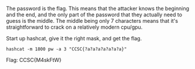 The password is the flag. This means that the attacker knows the beginning and the end, and the only part of the password that they actually need to guess is the middle. The middle being only 7 characters means that it's straightforward to crack on a relatively modern cpu/gpu.

Start up hashcat, give it the right mask, and get the flag.

`
hashcat -m 1800 pw -a 3 "CCSC{?a?a?a?a?a?a?a}"
`

Flag: CCSC{M4skFtW}
